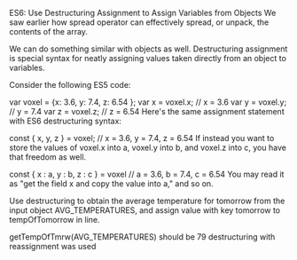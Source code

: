 ES6: Use Destructuring Assignment to Assign Variables from Objects
We saw earlier how spread operator can effectively spread, or unpack, the contents of the array.

We can do something similar with objects as well. Destructuring assignment is special syntax for neatly assigning values taken directly from an object to variables.

Consider the following ES5 code:

var voxel = {x: 3.6, y: 7.4, z: 6.54 };
var x = voxel.x; // x = 3.6
var y = voxel.y; // y = 7.4
var z = voxel.z; // z = 6.54
Here's the same assignment statement with ES6 destructuring syntax:

const { x, y, z } = voxel; // x = 3.6, y = 7.4, z = 6.54
If instead you want to store the values of voxel.x into a, voxel.y into b, and voxel.z into c, you have that freedom as well.

const { x : a, y : b, z : c } = voxel // a = 3.6, b = 7.4, c = 6.54
You may read it as "get the field x and copy the value into a," and so on.


Use destructuring to obtain the average temperature for tomorrow from the input object AVG_TEMPERATURES, and assign value with key tomorrow to tempOfTomorrow in line.

getTempOfTmrw(AVG_TEMPERATURES) should be 79
destructuring with reassignment was used